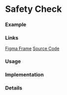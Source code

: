 # Safety Check 
### Example

### Links
[Figma Frame]()
[Source Code]()

### Usage

### Implementation

### Details
